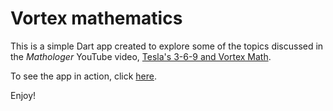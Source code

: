 # Vortex mathematics

This is a simple Dart app created to explore some of the topics discussed in the *Mathologer* YouTube video, [Tesla's 3-6-9 and Vortex Math](https://youtu.be/6ZrO90AI0c8).

To see the app in action, click [here](https://ram6ler-vortex-math.netlify.app/).

Enjoy!